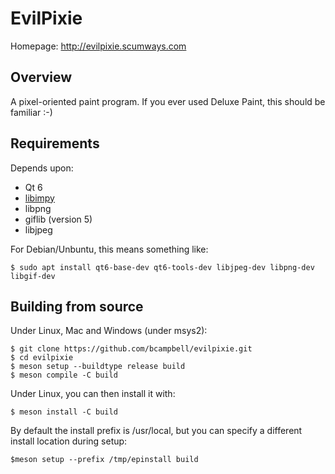 # EvilPixie

Homepage: <http://evilpixie.scumways.com>

## Overview

A pixel-oriented paint program. If you ever used Deluxe Paint, this should
be familiar :-)


## Requirements

Depends upon:

- Qt 6
- [libimpy](http://github.com/bcampbell/impy)
- libpng
- giflib (version 5)
- libjpeg

For Debian/Unbuntu, this means something like:
```
$ sudo apt install qt6-base-dev qt6-tools-dev libjpeg-dev libpng-dev libgif-dev
```

## Building from source

Under Linux, Mac and Windows (under msys2):

    $ git clone https://github.com/bcampbell/evilpixie.git
    $ cd evilpixie
    $ meson setup --buildtype release build
    $ meson compile -C build

Under Linux, you can then install it with:

    $ meson install -C build

By default the install prefix is /usr/local, but you can specify a different install location during setup:

    $meson setup --prefix /tmp/epinstall build


